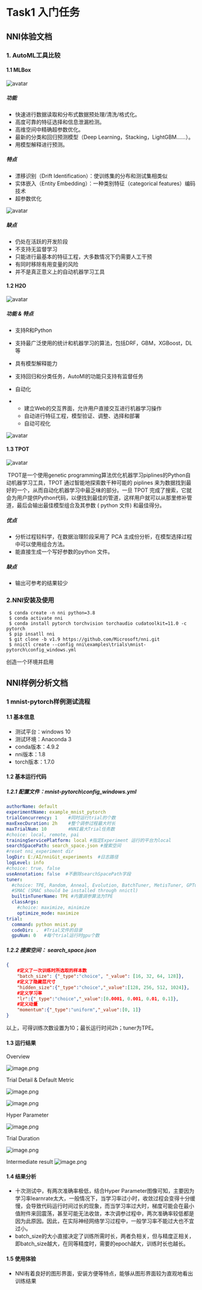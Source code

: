 # Task1 入门任务

## NNI体验文档

### 1. AutoML工具比较

#### 1.1 MLBox

![avatar](https://mlbox.readthedocs.io/en/latest/_images/logo.png)

##### 功能

- 快速进行数据读取和分布式数据预处理/清洗/格式化。
- 高度可靠的特征选择和信息泄漏检测。
- 高维空间中精确超参数优化。
- 最新的分类和回归预测模型（Deep Learning，Stacking，LightGBM……）。
- 用模型解释进行预测。

##### 特点

- 漂移识别（Drift Identification）：使训练集的分布和测试集相类似
- 实体嵌入（Entity Embedding）：一种类别特征（categorical features）编码技术
- 超参数优化

![avatar](https://pic2.zhimg.com/80/v2-3986db40e95d418fedbcbf9291074555_720w.jpg)

##### 缺点

- 仍处在活跃的开发阶段
- 不支持无监督学习
- 只能进行最基本的特征工程，大多数情况下仍需要人工干预
- 有同时移除有用变量的风险
- 并不是真正意义上的自动机器学习工具

#### 1.2  H2O

![avatar](https://i.loli.net/2021/01/02/mcCTYa7xnGoNd56.png)

##### 功能 & 特点

- 支持R和Python

- 支持最广泛使用的统计和机器学习的算法，包括DRF，GBM，XGBoost，DL等

- 具有模型解释能力

- 支持回归和分类任务，AutoMl的功能只支持有监督任务

- 自动化

- - 建立Web的交互界面，允许用户直接交互进行机器学习操作
  - 自动进行特征工程，模型验证、调整、选择和部署
  - 自动可视化

![avatar](https://img-blog.csdn.net/20170503151549180?watermark/2/text/aHR0cDovL2Jsb2cuY3Nkbi5uZXQvd2lsZF9qZWVr/font/5a6L5L2T/fontsize/400/fill/I0JBQkFCMA==/dissolve/70/gravity/Center)

#### 1.3 TPOT

![avatar](https://raw.githubusercontent.com/EpistasisLab/tpot/master/images/tpot-logo.jpg)

​	TPOT是一个使用genetic programming算法优化机器学习piplines的Python自动机器学习工具，TPOT 通过智能地探索数千种可能的 piplines 来为数据找到最好的一个，从而自动化机器学习中最乏味的部分。一旦 TPOT 完成了搜索，它就会为用户提供Python代码，以便找到最佳的管道，这样用户就可以从那里修补管道，最后会输出最佳模型组合及其参数 ( python 文件) 和最佳得分。

##### 优点

- 分析过程较科学，在数据治理阶段采用了 PCA 主成份分析，在模型选择过程中可以使用组合方法。
- 能直接生成一个写好参数的python 文件。

##### 缺点

- 输出可参考的结果较少

### 2.NNI安装及使用

```
 $ conda create -n nni python=3.8
 $ conda activate nni
 $ conda install pytorch torchvision torchaudio cudatoolkit=11.0 -c pytorch
 $ pip insatll nni
 $ git clone -b v1.9 https://github.com/Microsoft/nni.git
 $ nnictl create --config nni\examples\trials\mnist-pytorch\config_windows.yml
```

创造一个环境并启用

## NNI样例分析文档

### 1 mnist-pytorch样例测试流程

#### 1.1 基本信息

- 测试平台：windows 10
- 测试环境：Anaconda 3
- conda版本：4.9.2
- nni版本：1.8
- torch版本：1.7.0

#### 1.2 基本运行代码

##### 1.2.1 配置文件：mnist-pytorch\config_windows.yml

```yml
authorName: default
experimentName: example_mnist_pytorch
trialConcurrency: 1    #同时运行trial的个数
maxExecDuration: 2h    #整个调参过程最大时长
maxTrialNum: 10        #NNI最大Trial任务数
#choice: local, remote, pai  
trainingServicePlatform: local #指定Experiment 运行的平台为local
searchSpacePath: search_space.json #搜索空间
#reset nni_experiment dir
logDir: E:/AI/nniGit_experiments  #日志路径
logLevel: info
#choice: true, false
useAnnotation: false  #不删除searchSpacePath字段
tuner:
  #choice: TPE, Random, Anneal, Evolution, BatchTuner, MetisTuner, GPTuner
  #SMAC (SMAC should be installed through nnictl)
  builtinTunerName: TPE #内置调参算法为TPE
  classArgs:
    #choice: maximize, minimize
    optimize_mode: maximize
trial:
  command: python mnist.py
  codeDir: .  #Trial文件的目录
  gpuNum: 0   #每个trial运行时gpu个数
```

##### 1.2.2 搜索空间： search_space.json

```json
{
	#定义了一次训练时所选取的样本数
    "batch_size": {"_type":"choice", "_value": [16, 32, 64, 128]},
	#定义了隐藏层尺寸
    "hidden_size":{"_type":"choice","_value":[128, 256, 512, 1024]},
	#定义学习率
    "lr":{"_type":"choice","_value":[0.0001, 0.001, 0.01, 0.1]},
	#定义动量
    "momentum":{"_type":"uniform","_value":[0, 1]}
}
```

以上，可得训练次数设置为10；最长运行时间2h；tuner为TPE。

#### 1.3 运行结果

Overview

![image.png](https://i.loli.net/2021/01/03/QBWaoDud6t9myCf.png)

Trial Detail & Default Metric

![image.png](https://i.loli.net/2021/01/03/jrzvgdIMlihepXL.png)

![image.png](https://i.loli.net/2021/01/03/568tMryjvqD27IA.png)

Hyper Parameter

![image.png](https://i.loli.net/2021/01/03/w7qXVpmfJsHMaex.png)

Trial Duration

![image.png](https://i.loli.net/2021/01/03/UfOFGSy56u7cwtQ.png)

Intermediate result
![image.png](https://i.loli.net/2021/01/03/nFaQB9ACSRgsobk.png)

#### 1.4 结果分析

- 十次测试中，有两次准确率极低，结合Hyper Parameter图像可知，主要因为学习率learnrate太大，一般情况下，当学习率过小时，收敛过程会变得十分缓慢，会导致代码运行时间过长的现象，而当学习率过大时，梯度可能会在最小值附件来回震荡，甚至可能无法收敛，本次调参过程中，两次准确率较低都是因为此原因。因此，在实际神经网络学习过程中，一般学习率不能过大也不宜过小。
- batch_size的大小直接决定了训练所需时长，两者负相关，但与精度正相关，即batch_size越大，在同等精度时，需要的epoch越大，训练时长也越长。
#### 1.5 使用体验
- NNI有着良好的图形界面，安装方便等特点，能够从图形界面较为直观地看出训练结果
